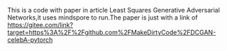 This is a code with paper in article Least Squares Generative Adversarial Networks,it uses mindspore to run.The paper is just with a link of https://gitee.com/link?target=https%3A%2F%2Fgithub.com%2FMakeDirtyCode%2FDCGAN-celebA-pytorch
